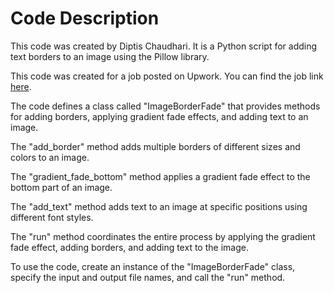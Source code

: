 <!DOCTYPE html>
<html>

<body>
    <h1>Code Description</h1>
    <p>This code was created by Diptis Chaudhari. It is a Python script for adding text borders to an image using the Pillow library.</p>
    <p>This code was created for a job posted on Upwork. You can find the job link <a href="https://www.upwork.com/jobs/Create-python-script-for-adding-text-borders-image-using-Pillow_~01fe0e375e4211b2fb/">here</a>.</p>
    <p>The code defines a class called "ImageBorderFade" that provides methods for adding borders, applying gradient fade effects, and adding text to an image.</p>
    <p>The "add_border" method adds multiple borders of different sizes and colors to an image.</p>
    <p>The "gradient_fade_bottom" method applies a gradient fade effect to the bottom part of an image.</p>
    <p>The "add_text" method adds text to an image at specific positions using different font styles.</p>
    <p>The "run" method coordinates the entire process by applying the gradient fade effect, adding borders, and adding text to the image.</p>
    <p>To use the code, create an instance of the "ImageBorderFade" class, specify the input and output file names, and call the "run" method.</p>
</body>
</html>
